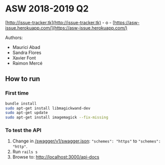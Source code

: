 # ASW 2018-2019 Q2

[http://issue-tracker.tk](http://issue-tracker.tk) - o - [https://asw-issue.herokuapp.com/](https://asw-issue.herokuapp.com/)

Authors:
- Maurici Abad
- Sandra Flores
- Xavier Font
- Raimon Mercé

## How to run

### First time

```bash
bundle install
sudo apt-get install libmagickwand-dev
sudo apt-get update
sudo apt-get install imagemagick --fix-missing
```

### To test the API

1. Change in [/swagger/v1/swagger.json](/swagger/v1/swagger.json): `"schemes": "https"` to `"schemes": "http"`.
2. Run `rails s`
3. Browse to: [http://localhost:3000/api-docs](http://localhost:3000/api-docs)
